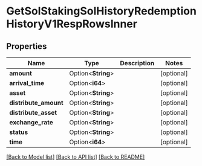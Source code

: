 # GetSolStakingSolHistoryRedemptionHistoryV1RespRowsInner

## Properties

Name | Type | Description | Notes
------------ | ------------- | ------------- | -------------
**amount** | Option<**String**> |  | [optional]
**arrival_time** | Option<**i64**> |  | [optional]
**asset** | Option<**String**> |  | [optional]
**distribute_amount** | Option<**String**> |  | [optional]
**distribute_asset** | Option<**String**> |  | [optional]
**exchange_rate** | Option<**String**> |  | [optional]
**status** | Option<**String**> |  | [optional]
**time** | Option<**i64**> |  | [optional]

[[Back to Model list]](../README.md#documentation-for-models) [[Back to API list]](../README.md#documentation-for-api-endpoints) [[Back to README]](../README.md)


